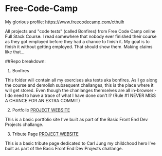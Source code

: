 
# Free-Code-Camp
My glorious profile: https://www.freecodecamp.com/cthulh

All projects and "code tests" (called Bonfires) from Free Code Camp online Full Stack Course. I read somewhere that nobody ever finished their course as they got employed before they had a chance to finish it.
My goal is to finish it without getting employed. That should show them. Making claims like that...

##Repo breakdown:

1. Bonfires

  This folder will contain all my exercises aka tests aka bonfires. As I go along the course and demolish subsequent challanges, this is the place where it will get stored. Even though the chanlanges themselves are all in-browser - I do need to have a trace of what I have done don't I? (Rule #1 NEVER MISS A CHANCE FOR AN EXTRA COMMIT)

2. Portfolio [PROJECT WEBSITE](http://marius-cth.bitballoon.com/)

  This is a basic portfolio site I've built as part of the Basic Front End Dev Projects challange.

3. Tribute Page [PROJECT WEBSITE](http://jung-tribute.bitballoon.com/)

  This is a basic tribute page dedicated to Carl Jung my childchood hero I've built as part of the Basic Front End Dev Projects challange.
